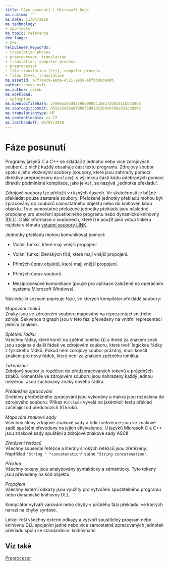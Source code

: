 ```yaml
---
title: Fáze posunutí | Microsoft Docs
ms.custom: ''
ms.date: 11/04/2016
ms.technology:
- cpp-tools
ms.topic: reference
dev_langs:
- C++
helpviewer_keywords:
- translation phases
- preprocessor, translation
- translation, compiler process
- preprocessor
- file translation [C++], compiler process
- files [C++], translation
ms.assetid: a7f7a8c9-e8ba-4321-9e50-ebfbbdcce9db
author: corob-msft
ms.author: corob
ms.workload:
- cplusplus
ms.openlocfilehash: 27e8e3a84d425966908bc1be37268c91cbbd34d8
ms.sourcegitcommit: d55ac596ba8f908f5d91d228dc070dad31cb8360
ms.translationtype: MT
ms.contentlocale: cs-CZ
ms.lasthandoff: 05/07/2018
---
```

# <a name="phases-of-translation"></a>Fáze posunutí
Programy jazyků C a C++ se skládají z jednoho nebo více zdrojových souborů, z nichž každý obsahuje část textu programu. Zdrojový soubor spolu s jeho vloženými soubory (soubory, které jsou zahrnuty pomocí direktivy preprocesoru `#include`), s výjimkou částí kódu odebraných pomocí direktiv podmíněné kompilace, jako je `#if`, se nazývá „jednotka překladu“.  
  
 Zdrojové soubory lze přeložit v různých časech. Ve skutečnosti je běžné překládat pouze zastaralé soubory. Přeložené jednotky překladu mohou být zpracovány do souborů samostatného objektu nebo do knihoven kódu objektu. Tyto samostatné přeložené jednotky překladu jsou následně propojeny pro utvoření spustitelného programu nebo dynamické knihovny (DLL).  Další informace o souborech, které lze použít jako vstup linkeru najdete v tématu [vstupní soubory LINK](../build/reference/link-input-files.md).  
  
 Jednotky překladu mohou komunikovat pomocí:  
  
-   Volání funkcí, které mají vnější propojení.  
  
-   Volání funkcí členských tříd, které mají vnější propojení.  
  
-   Přímých úprav objektů, které mají vnější propojení.  
  
-   Přímých úprav souborů.  
  
-   Meziprocesové komunikace (pouze pro aplikace založené na operačním systému Microsoft Windows).  
  
 Následující seznam popisuje fáze, ve kterých kompilátor překládá soubory:  
  
 *Mapování znaků*  
 Znaky jsou ve zdrojovém souboru mapovány na reprezentaci vnitřního zdroje. Sekvence trigraph jsou v této fázi převedeny na vnitřní reprezentaci jedním znakem.  
  
 *Splétání řádku*  
 Všechny řádky, které končí na zpětné lomítko (**\\**) a ihned za znakem znak jsou spojena s další řádek ve zdrojovém souboru, které tvoří logickou řádky z fyzického řádků. Pokud není zdrojový soubor prázdný, musí končit znakem pro nový řádek, který není za znakem zpětného lomítka.  
  
 *Tokenizaci*  
 Zdrojový soubor je rozdělen do předzpracovaných tokenů a prázdných znaků. Komentáře ve zdrojovém souboru jsou nahrazeny každý jednou mezerou. Jsou zachovány znaky nového řádku.  
  
 *Předběžné zpracování*  
 Direktivy předběžného zpracování jsou vykonány a makra jsou rozbalena do zdrojového souboru. Příkaz `#include` vyvolá na jakémkoli textu překlad začínající od předchozích tří kroků.  
  
 *Mapování znakové sady*  
 Všechny členy zdrojové znakové sady a řídicí sekvence jsou ve znakové sadě spuštění převedeny na jejich ekvivalence. U jazyků Microsoft C a C++ jsou znakové sady spuštění a zdrojové znakové sady ASCII.  
  
 *Zřetězení řetězců*  
 Všechny sousední řetězce a literály širokých řetězců jsou zřetězeny. Například `"String " "concatenation"` stane `"String concatenation"`.  
  
 *Překlad*  
 Všechny tokeny jsou analyzovány syntakticky a sémanticky. Tyto tokeny jsou převedeny na kód objektu.  
  
 *Propojení*  
 Všechny externí odkazy jsou využity pro vytvoření spustitelného programu nebo dynamické knihovny DLL.  
  
 Kompilátor vytváří varování nebo chyby v průběhu fází překladu, ve kterých narazí na chyby syntaxe.  
  
 Linker řeší všechny externí odkazy a vytvoří spustitelný program nebo knihovnu DLL spojením jedné nebo více samostatně zpracovaných jednotek překladu spolu se standardními knihovnami.  
  
## <a name="see-also"></a>Viz také  
 [Preprocesor](../preprocessor/preprocessor.md)